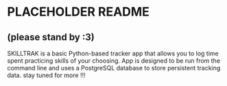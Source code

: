 # PLACEHOLDER README
## (please stand by :3)

SKILLTRAK is a basic Python-based tracker app that allows you to log time spent practicing skills of your choosing.
App is designed to be run from the command line and uses a PostgreSQL database to store persistent tracking data.
stay tuned for more !!!
